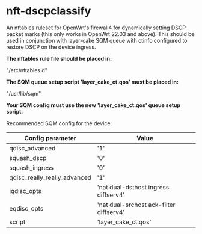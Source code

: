 # nft-dscpclassify
An nftables ruleset for OpenWrt's firewall4 for dynamically setting DSCP packet marks (this only works in OpenWrt 22.03 and above).
This should be used in conjunction with layer-cake SQM queue with ctinfo configured to restore DSCP on the device ingress.

**The nftables rule file should be placed in:**

"/etc/nftables.d"

**The SQM queue setup script 'layer_cake_ct.qos' must be placed in:**

"/usr/lib/sqm"

**Your SQM config must use the new 'layer_cake_ct.qos' queue setup script.**

Recommended SQM config for the device:

| Config parameter | Value |
| ----------- | ----------- |
| qdisc_advanced | '1' |
| squash_dscp | '0' |
| squash_ingress | '0' |
| qdisc_really_really_advanced | '1' |
| iqdisc_opts | 'nat dual-dsthost ingress diffserv4' |
| eqdisc_opts | 'nat dual-srchost ack-filter diffserv4' |
| script | 'layer_cake_ct.qos'
